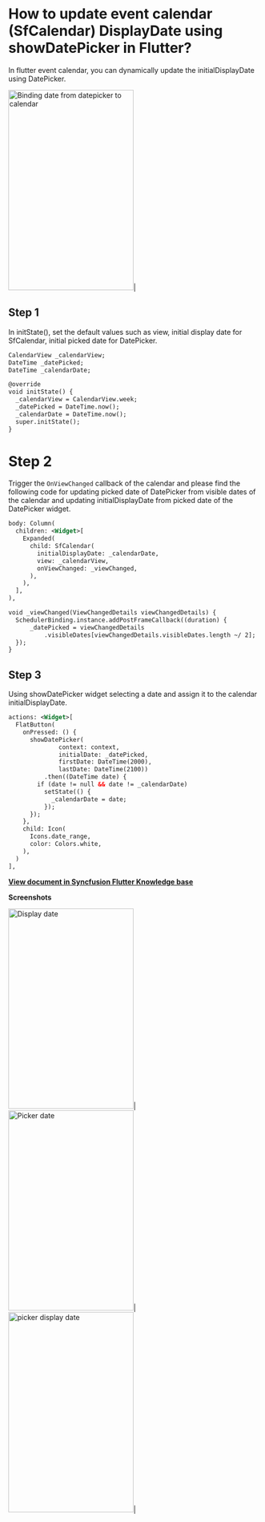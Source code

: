 # How to update event calendar (SfCalendar) DisplayDate using showDatePicker in Flutter?

In flutter event calendar, you can dynamically update the initialDisplayDate using DatePicker. 

<img alt="Binding date from datepicker to calendar"  src="https://github.com/SyncfusionExamples/date-picker-with-event-calendar-flutter/blob/master/screenshots/Datepicker%20and%20calendar.gif" width="250" height="400" />|

## Step 1 

In initState(), set the default values such as view, initial  display date for SfCalendar, initial picked date for DatePicker. 

```xml
CalendarView _calendarView; 
DateTime _datePicked; 
DateTime _calendarDate; 

@override 
void initState() { 
  _calendarView = CalendarView.week; 
  _datePicked = DateTime.now(); 
  _calendarDate = DateTime.now(); 
  super.initState(); 
} 
```
  
# Step 2 
Trigger the `OnViewChanged` callback of the calendar and please find the following code for updating picked date of DatePicker from visible dates of the calendar and updating initialDisplayDate from picked date of the DatePicker widget. 

```xml
body: Column( 
  children: <Widget>[ 
    Expanded( 
      child: SfCalendar( 
        initialDisplayDate: _calendarDate, 
        view: _calendarView, 
        onViewChanged: _viewChanged, 
      ), 
    ), 
  ], 
), 

void _viewChanged(ViewChangedDetails viewChangedDetails) { 
  SchedulerBinding.instance.addPostFrameCallback((duration) {  
      _datePicked = viewChangedDetails 
          .visibleDates[viewChangedDetails.visibleDates.length ~/ 2];  
  }); 
} 
```

## Step 3 
Using showDatePicker widget selecting a date and assign it to the calendar initialDisplayDate. 

```xml
actions: <Widget>[ 
  FlatButton( 
    onPressed: () { 
      showDatePicker( 
              context: context, 
              initialDate: _datePicked, 
              firstDate: DateTime(2000), 
              lastDate: DateTime(2100)) 
          .then((DateTime date) { 
        if (date != null && date != _calendarDate) 
          setState(() { 
            _calendarDate = date; 
          }); 
      }); 
    }, 
    child: Icon( 
      Icons.date_range, 
      color: Colors.white, 
    ), 
  ) 
], 
```
**[View document in Syncfusion Flutter Knowledge base](https://www.syncfusion.com/kb/11010/how-to-update-event-calendar-sfcalendar-displaydate-using-showdatepicker-in-flutter)**

**Screenshots**

<img alt="Display date"  src="http://www.syncfusion.com/uploads/user/kb/flut/flut-690/flut-690_img2.jpeg" width="250" height="400" />|
<img alt="Picker date"  src="http://www.syncfusion.com/uploads/user/kb/flut/flut-690/flut-690_img3.jpeg" width="250" height="400" />|
<img alt="picker display date"  src="http://www.syncfusion.com/uploads/user/kb/flut/flut-690/flut-690_img4.jpeg" width="250" height="400" />|
